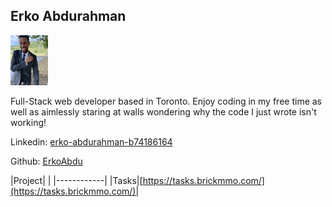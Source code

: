 <style>@import url("//readme.codeadam.ca/readme.css");</style>

## Erko Abdurahman

![ErkoAbdu](../images/ErkoAbdu.jpg)

Full-Stack web developer based in Toronto. Enjoy coding in my free time as well as aimlessly staring at walls wondering why the code I just wrote isn't working!

Linkedin: [erko-abdurahman-b74186164](https://www.linkedin.com/in/erko-abdurahman-b74186164/)

Github: [ErkoAbdu](https://github.com/ErkoAbdu)

|Project|    |
|------------|
|Tasks|[https://tasks.brickmmo.com/](https://tasks.brickmmo.com/)|
